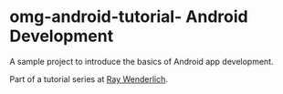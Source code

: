 omg-android-tutorial- Android Development
==================

A sample project to introduce the basics of Android app development. 

Part of a tutorial series at [Ray Wenderlich](www.raywenderlich.com).
